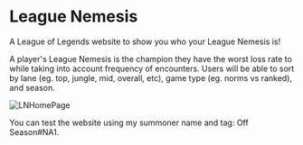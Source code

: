 ﻿# League Nemesis

A League of Legends website to show you who your League Nemesis is!

A player's League Nemesis is the champion they have the worst loss rate to while taking into account frequency of encounters. Users will be able to sort by lane (eg. top, jungle, mid, overall, etc), game type (eg. norms vs ranked), and season.

![LNHomePage](https://github.com/user-attachments/assets/a8f5a332-b8af-4359-b983-d8cf39904bc2)

You can test the website using my summoner name and tag: Off Season#NA1.
